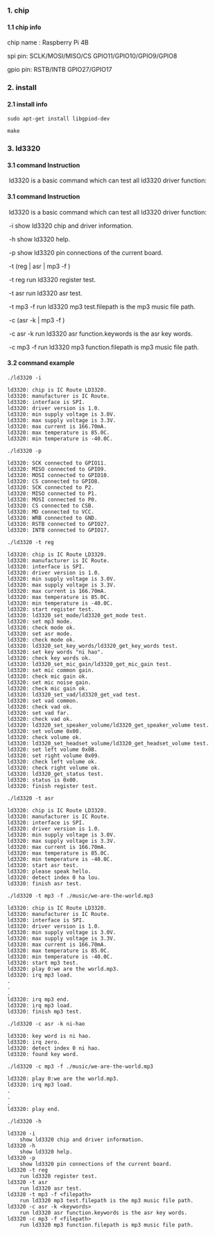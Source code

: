 ### 1. chip

#### 1.1 chip info

chip name : Raspberry Pi 4B

spi pin: SCLK/MOSI/MISO/CS GPIO11/GPIO10/GPIO9/GPIO8

gpio pin: RSTB/INTB GPIO27/GPIO17

### 2. install

#### 2.1 install info

```shell
sudo apt-get install libgpiod-dev

make
```

### 3. ld3320

#### 3.1 command Instruction

​           ld3320 is a basic command which can test all ld3320 driver function:

#### 3.1 command Instruction

​           ld3320 is a basic command which can test all ld3320 driver function:

​           -i        show ld3320 chip and driver information.

​           -h       show ld3320 help.

​           -p       show ld3320 pin connections of the current board.

​           -t (reg | asr | mp3 -f <filepath>)

​           -t  reg        run ld3320 register test.

​           -t asr        run ld3320 asr test.

​           -t mp3 -f <filepath>        run ld3320 mp3 test.filepath is the mp3 music file path.

​           -c (asr -k <keywords> | mp3 -f <filepath>)

​           -c asr -k <keywords>        run ld3320 asr function.keywords is the asr key words. 

​           -c mp3 -f <filepath>        run ld3320 mp3 function.filepath is mp3 music file path. 

#### 3.2 command example

```shell
./ld3320 -i

ld3320: chip is IC Route LD3320.
ld3320: manufacturer is IC Route.
ld3320: interface is SPI.
ld3320: driver version is 1.0.
ld3320: min supply voltage is 3.0V.
ld3320: max supply voltage is 3.3V.
ld3320: max current is 166.70mA.
ld3320: max temperature is 85.0C.
ld3320: min temperature is -40.0C.
```

```shell
./ld3320 -p

ld3320: SCK connected to GPIO11.
ld3320: MISO connected to GPIO9.
ld3320: MOSI connected to GPIO10.
ld3320: CS connected to GPIO8.
ld3320: SCK connected to P2.
ld3320: MISO connected to P1.
ld3320: MOSI connected to P0.
ld3320: CS connected to CSB.
ld3320: MD connected to VCC.
ld3320: WRB connected to GND.
ld3320: RSTB connected to GPIO27.
ld3320: INTB connected to GPIO17.
```

```shell
./ld3320 -t reg

ld3320: chip is IC Route LD3320.
ld3320: manufacturer is IC Route.
ld3320: interface is SPI.
ld3320: driver version is 1.0.
ld3320: min supply voltage is 3.0V.
ld3320: max supply voltage is 3.3V.
ld3320: max current is 166.70mA.
ld3320: max temperature is 85.0C.
ld3320: min temperature is -40.0C.
ld3320: start register test.
ld3320: ld3320_set_mode/ld3320_get_mode test.
ld3320: set mp3 mode.
ld3320: check mode ok.
ld3320: set asr mode.
ld3320: check mode ok.
ld3320: ld3320_set_key_words/ld3320_get_key_words test.
ld3320: set key words "ni hao".
ld3320: check key words ok.
ld3320: ld3320_set_mic_gain/ld3320_get_mic_gain test.
ld3320: set mic common gain.
ld3320: check mic gain ok.
ld3320: set mic noise gain.
ld3320: check mic gain ok.
ld3320: ld3320_set_vad/ld3320_get_vad test.
ld3320: set vad common.
ld3320: check vad ok.
ld3320: set vad far.
ld3320: check vad ok.
ld3320: ld3320_set_speaker_volume/ld3320_get_speaker_volume test.
ld3320: set volume 0x00.
ld3320: check volume ok.
ld3320: ld3320_set_headset_volume/ld3320_get_headset_volume test.
ld3320: set left volume 0x0B.
ld3320: set right volume 0x09.
ld3320: check left volume ok.
ld3320: check right volume ok.
ld3320: ld3320_get_status test.
ld3320: status is 0x00.
ld3320: finish register test.
```

```shell
./ld3320 -t asr

ld3320: chip is IC Route LD3320.
ld3320: manufacturer is IC Route.
ld3320: interface is SPI.
ld3320: driver version is 1.0.
ld3320: min supply voltage is 3.0V.
ld3320: max supply voltage is 3.3V.
ld3320: max current is 166.70mA.
ld3320: max temperature is 85.0C.
ld3320: min temperature is -40.0C.
ld3320: start asr test.
ld3320: please speak hello.
ld3320: detect index 0 ha lou.
ld3320: finish asr test.
```

```shell
./ld3320 -t mp3 -f ./music/we-are-the-world.mp3

ld3320: chip is IC Route LD3320.
ld3320: manufacturer is IC Route.
ld3320: interface is SPI.
ld3320: driver version is 1.0.
ld3320: min supply voltage is 3.0V.
ld3320: max supply voltage is 3.3V.
ld3320: max current is 166.70mA.
ld3320: max temperature is 85.0C.
ld3320: min temperature is -40.0C.
ld3320: start mp3 test.
ld3320: play 0:we are the world.mp3.
ld3320: irq mp3 load.
.
.
.
ld3320: irq mp3 end.
ld3320: irq mp3 load.
ld3320: finish mp3 test.
```

```shell
./ld3320 -c asr -k ni-hao

ld3320: key word is ni hao.
ld3320: irq zero.
ld3320: detect index 0 ni hao.
ld3320: found key word.
```

```shell
./ld3320 -c mp3 -f ./music/we-are-the-world.mp3

ld3320: play 0:we are the world.mp3.
ld3320: irq mp3 load.
.
.
.
ld3320: play end.
```

```shell
./ld3320 -h

ld3320 -i
	show ld3320 chip and driver information.
ld3320 -h
	show ld3320 help.
ld3320 -p
	show ld3320 pin connections of the current board.
ld3320 -t reg
	run ld3320 register test.
ld3320 -t asr
	run ld3320 asr test.
ld3320 -t mp3 -f <filepath>
	run ld3320 mp3 test.filepath is the mp3 music file path.
ld3320 -c asr -k <keywords>
	run ld3320 asr function.keywords is the asr key words.
ld3320 -c mp3 -f <filepath>
	run ld3320 mp3 function.filepath is mp3 music file path.
```

